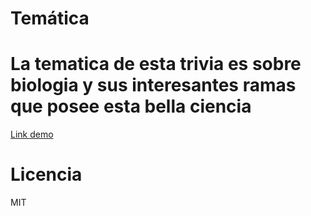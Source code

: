 # Temática
# La tematica de esta trivia es sobre biologia y sus interesantes ramas que posee esta bella ciencia
[Link demo](https://replit.com/@GABRIELA-ESTEF2/TRIVIA-VRS-1GABRIELA-ESTEFANY-CASTILLO-LOPEZ)
# Licencia
MIT
